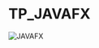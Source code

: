 # TP_JAVAFX
![JAVAFX](https://user-images.githubusercontent.com/119487198/226678196-bcd400df-9565-47f6-b490-4bb87793533c.jpg)
